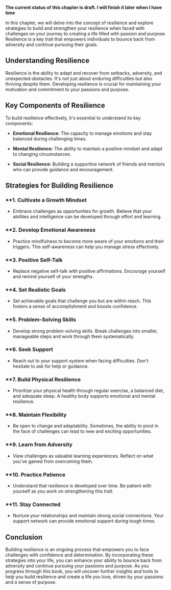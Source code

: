**The current status of this chapter is draft. I will finish it later when I have time**

In this chapter, we will delve into the concept of resilience and explore strategies to build and strengthen your resilience when faced with challenges on your journey to creating a life filled with passion and purpose. Resilience is a key trait that empowers individuals to bounce back from adversity and continue pursuing their goals.

**Understanding Resilience**
----------------------------

Resilience is the ability to adapt and recover from setbacks, adversity, and unexpected obstacles. It's not just about enduring difficulties but also thriving despite them. Developing resilience is crucial for maintaining your motivation and commitment to your passions and purpose.

**Key Components of Resilience**
--------------------------------

To build resilience effectively, it's essential to understand its key components:

* **Emotional Resilience:** The capacity to manage emotions and stay balanced during challenging times.

* **Mental Resilience:** The ability to maintain a positive mindset and adapt to changing circumstances.

* **Social Resilience:** Building a supportive network of friends and mentors who can provide guidance and encouragement.

**Strategies for Building Resilience**
--------------------------------------

### \*\*1. **Cultivate a Growth Mindset**

* Embrace challenges as opportunities for growth. Believe that your abilities and intelligence can be developed through effort and learning.

### \*\*2. **Develop Emotional Awareness**

* Practice mindfulness to become more aware of your emotions and their triggers. This self-awareness can help you manage stress effectively.

### \*\*3. **Positive Self-Talk**

* Replace negative self-talk with positive affirmations. Encourage yourself and remind yourself of your strengths.

### \*\*4. **Set Realistic Goals**

* Set achievable goals that challenge you but are within reach. This fosters a sense of accomplishment and boosts confidence.

### \*\*5. **Problem-Solving Skills**

* Develop strong problem-solving skills. Break challenges into smaller, manageable steps and work through them systematically.

### \*\*6. **Seek Support**

* Reach out to your support system when facing difficulties. Don't hesitate to ask for help or guidance.

### \*\*7. **Build Physical Resilience**

* Prioritize your physical health through regular exercise, a balanced diet, and adequate sleep. A healthy body supports emotional and mental resilience.

### \*\*8. **Maintain Flexibility**

* Be open to change and adaptability. Sometimes, the ability to pivot in the face of challenges can lead to new and exciting opportunities.

### \*\*9. **Learn from Adversity**

* View challenges as valuable learning experiences. Reflect on what you've gained from overcoming them.

### \*\*10. **Practice Patience**

* Understand that resilience is developed over time. Be patient with yourself as you work on strengthening this trait.

### \*\*11. **Stay Connected**

* Nurture your relationships and maintain strong social connections. Your support network can provide emotional support during tough times.

**Conclusion**
--------------

Building resilience is an ongoing process that empowers you to face challenges with confidence and determination. By incorporating these strategies into your life, you can enhance your ability to bounce back from adversity and continue pursuing your passions and purpose. As you progress through this book, you will uncover further insights and tools to help you build resilience and create a life you love, driven by your passions and a sense of purpose.
